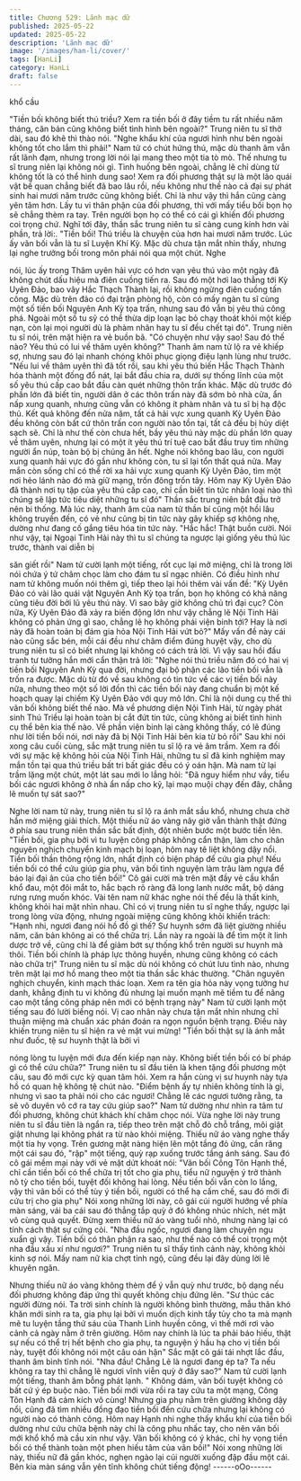 ```yaml
---
title: Chương 529: Lãnh mạc dữ
published: 2025-05-22
updated: 2025-05-22
description: 'Lãnh mạc dữ'
image: '/images/han-li/cover/'
tags: [HanLi]
category: HanLi
draft: false
---
```


khổ cầu

"Tiền bối không biết thú triều? Xem ra tiền bối ở đây tiềm tu rất
nhiều năm tháng, căn bản cũng không biết tình hình bên ngoài?"
Trung niên tu sĩ thở dài, sau đó khẽ thì thào nói.
"Nghe khẩu khí của ngươi hình như bên ngoài không tốt cho lắm
thì phải!" Nam tử có chút hứng thú, mặc dù thanh âm vẫn rất lãnh
đạm, nhưng trong lời nói lại mang theo một tia tò mò.
Thế nhưng tu sĩ trung niên lại không nói gì.
Tình huống bên ngoài, chẳng lẽ chỉ dùng từ không tốt là có thể
hình dung sao!
Xem ra đối phương thật sự là một lão quái vật bế quan chẳng biết
đã bao lâu rồi, nếu không như thế nào cả đại sự phát sinh hai
mươi năm trước cũng không biết.
Chỉ là như vậy thì hắn cũng càng yên tâm hơn.
Lấy tu vi thân phận của đối phương, thì với mấy tiểu bối bọn họ
sẽ chẳng thèm ra tay.
Trên người bọn họ có thể có cái gì khiến đối phương coi trọng
chứ.
Nghĩ tới đây, thần sắc trung niên tu sĩ càng cung kính hơn vài
phần, trả lời:.
"Tiền bối! Thú triều là chuyện của hơn hai mươi năm trước. Lúc ấy
vãn bối vẫn là tu sĩ Luyện Khí Kỳ. Mặc dù chưa tận mắt nhìn thấy,
nhưng lại nghe trưởng bối trong môn phái nói qua một chút. Nghe

nói, lúc ấy trong Thâm uyên hải vực có hơn vạn yêu thú vào một
ngày đã không chút dấu hiệu mà điên cuồng tiến ra. Sau đó một
hơi lao thẳng tới Kỳ Uyên Đảo, bao vây Hắc Thạch Thành lại, rồi
không ngừng điên cuồng tấn công. Mặc dù trên đảo có đại trận
phòng hộ, còn có mấy ngàn tu sĩ cùng một số tiền bối Nguyên
Anh Kỳ tọa trấn, nhưng sau đó vẫn bị yêu thú công phá. Ngoài
một số tu sỹ có thể thừa dịp loạn lạc bỏ chạy thoát khỏi một kiếp
nạn, còn lại mọi người dù là phàm nhân hay tu sĩ đều chết tại đó".
Trung niên tu sĩ nói, trên mặt hiện ra vẻ buồn bã.
"Có chuyện như vậy sao! Sau đó thế nào? Yêu thú có lui về thâm
uyên không?" Thanh âm nam tử lộ ra vẻ khiếp sợ, nhưng sau đó
lại nhanh chóng khôi phục giọng điệu lạnh lùng như trước.
"Nếu lui về thâm uyên thì đã tốt rồi, sau khi yêu thú biến Hắc
Thạch Thành hóa thành một đống đổ nát, lại bắt đầu chia ra, dưới
sự thống lĩnh của một số yêu thú cấp cao bắt đầu càn quét những
thôn trấn khác. Mặc dù trước đó phần lớn đã biết tin, người dân ở
các thôn trấn này đã sớm bỏ nhà cửa, ẩn nấp xung quanh, nhưng
cũng vẫn có không ít phàm nhân và tu sĩ bị hạ độc thủ. Kết quả
không đến nửa năm, tất cả hải vực xung quanh Kỳ Uyên Đảo đều
không còn bất cứ thôn trấn con người nào tồn tại, tất cả đều bị
hủy diệt sạch sẽ. Chỉ là như thế còn chưa hết, bầy yêu thú này
mặc dù phần lớn quay về thâm uyên, nhưng lại có một ít yêu thú
trí tuệ cao bắt đầu truy tìm những người ẩn núp, toàn bộ bị chúng
ăn hết. Nghe nói không bao lâu, con người xung quanh hải vực đó
gần như không còn, tu sĩ lại tổn thất quá nửa. May mắn còn sống
chỉ có thể rời xa hải vực xung quanh Kỳ Uyên Đảo, tìm một nơi
hẻo lánh nào đó mà giữ mạng, trốn đông trốn tây. Hôm nay Kỳ
Uyên Đảo đã thành nơi tụ tập của yêu thú cấp cao, chỉ cần biết tin
tức nhân loại nào thì chúng sẽ lập tức tiêu diệt những tu sĩ đó"
Thần sắc trung niên bắt đầu trở nên bi thống.
Mà lúc này, thanh âm của nam tử thần bí cũng một hồi lâu không
truyền đến, có vẻ như cũng bị tin tức này gây khiếp sợ không
nhẹ, dường như đang cố gắng tiêu hóa tin tức này.
"Hắc hắc! Thật buồn cười. Nói như vậy, tại Ngoại Tinh Hải này thì
tu sĩ chúng ta ngược lại giống yêu thú lúc trước, thành vai diễn bị

săn giết rồi" Nam tử cười lạnh một tiếng, rốt cục lại mở miệng, chỉ
là trong lời nói chứa ý tứ châm chọc làm cho đám tu sĩ ngạc
nhiên.
Có điều hình như nam tử không muốn nói thêm gì, tiếp theo lại
hỏi thêm vài vấn đề:
"Kỳ Uyên Đảo có vài lão quái vật Nguyên Anh Kỳ tọa trấn, bọn họ
không có khả năng cũng tiêu đời bởi lũ yêu thú này. Vì sao bây
giờ không chủ trì đại cục? Còn nữa, Kỳ Uyên Đảo đã xảy ra biến
động lớn như vậy chẳng lẽ Nội Tinh Hải không có phản ứng gì
sao, chẳng lẽ họ không phái viện binh tới? Hay là nơi này đã hoàn
toàn bị đám gia hỏa Nội Tinh Hải vứt bỏ?"
Mấy vấn đề này cái nào cũng sắc bén, mỗi cái đều như châm
điểm đúng huyệt vậy, cho dù trung niên tu sĩ có biết nhưng lại
không có cách trả lời.
Vì vậy sau hồi đấu tranh tư tưởng hắn mới cẩn thận trả lời:
"Nghe nói thú triều năm đó có hai vị tiền bối Nguyên Anh Kỳ qua
đời, nhưng đại bộ phận các lão tiền bối vẫn là trốn ra được. Mặc
dù từ đó về sau không có tin tức về các vị tiền bối này nữa, nhưng
theo một số lời đồn thì các tiền bối này đang chuẩn bị một kế
hoạch quay lại chiếm Kỳ Uyên Đảo với quy mô lớn. Chỉ là nội
dung cụ thể thì vãn bối không biết thế nào. Mà về phương diện
Nội Tinh Hải, từ ngày phát sinh Thú Triều lại hoàn toàn bị cắt đứt
tin tức, cũng không ai biết tình hình cụ thể bên kia thế nào. Về
phần viện binh lại càng không thấy, có lẽ đúng như lời tiền bối nói,
nơi này đã bị Nội Tinh Hải bên kia từ bỏ rồi" Sau khi nói xong câu
cuối cùng, sắc mặt trung niên tu sĩ lộ ra vẻ âm trầm.
Xem ra đối với sự mặc kệ không hỏi của Nội Tinh Hải, những tu sĩ
đã kinh nghiệm may mắn tồn tại qua thú triều bất tri bất giác đều
có ý oán hận.
Mà nam tử lại trầm lặng một chút, một lát sau mới lo lắng hỏi:
"Đã nguy hiểm như vầy, tiểu bối các ngươi không ở nhà ẩn nấp
cho kỹ, lại mạo muội chạy đến đây, chẳng lẽ muốn tự sát sao?"

Nghe lời nam tử này, trung niên tu sĩ lộ ra ánh mắt sầu khổ,
nhưng chưa chờ hắn mở miệng giải thích.
Một thiếu nữ áo vàng nãy giờ vẫn thành thật đứng ở phía sau
trung niên thần sắc bất định, đột nhiên bước một bước tiến lên.
"Tiền bối, gia phụ bởi vì tu luyện công pháp không cẩn thận, làm
cho chân nguyên nghịch chuyển kinh mạch bị loạn, hôm nay tê
liệt không dậy nổi. Tiền bối thần thông rộng lớn, nhất định có biện
pháp để cứu gia phụ! Nếu tiền bối có thể cứu giúp gia phụ, vãn
bối tình nguyện làm trâu làm ngựa để báo lại đại ân của cho tiền
bối!" Cô gái cười mà trên mặt đầy vẻ cầu khẩn khổ đau, một đôi
mắt to, hắc bạch rõ ràng đã long lanh nước mắt, bộ dáng rưng
rưng muốn khóc.
Vài tên nam nữ khác nghe nói thế đều là thất kinh, không khỏi hai
mặt nhìn nhau. Chỉ có vị trung niên tu sĩ nghe thấy, ngược lại
trong lòng vừa động, nhưng ngoài miệng cũng không khỏi khiển
trách:
"Hạnh nhi, ngươi đang nói hồ đồ gì thế? Sư huynh sớm đã liệt
giường nhiều năm, căn bản không ai có thể chữa trị. Lần này ra
ngoài là để tìm một ít linh dược trở về, cũng chỉ là để giảm bớt sự
thống khổ trên người sư huynh mà thôi. Tiền bối chính là pháp lực
thông huyền, nhưng cũng không có cách nào chữa trị" Trung niên
tu sĩ mặc dù nói không có chút lưu tình nào, nhưng trên mặt lại
mơ hồ mang theo một tia thần sắc khác thường.
"Chân nguyên nghịch chuyển, kinh mạch thác loạn. Xem ra tên
gia hỏa này vọng tưởng hư danh, khẳng định tu vi không đủ
nhưng lại muốn mạnh mẽ tiềm tu để nâng cao một tầng công
pháp nên mới có bệnh trạng này" Nam tử cười lạnh một tiếng sau
đó lười biếng nói.
Vị cao nhân này chưa tận mắt nhìn nhưng chỉ thuận miệng mà
chuẩn xác phán đoán ra ngọn nguồn bệnh trạng. Điều này khiến
trung niên tu sĩ hiện ra vẻ mặt vui mừng!
"Tiền bối thật sự là ánh mắt như đuốc, tệ sư huynh thật là bởi vì

nóng lòng tu luyện mới đưa đến kiếp nạn này. Không biết tiền bối
có bí pháp gì có thể cứu chữa?" Trung niên tu sĩ đầu tiên là khen
tặng đối phương một câu, sau đó mới cực kỳ quan tâm hỏi. Xem
ra hắn cùng vị sư huynh này tựa hồ có quan hệ không tệ chút
nào.
"Điểm bệnh ấy tự nhiên không tính là gì, nhưng vì sao ta phải nói
cho các ngươi! Chẳng lẽ các ngươi tưởng rằng, ta sẽ vô duyên vô
cớ ra tay cứu giúp sao?" Nam tử dường như nhìn ra tâm tư đối
phương, không chút khách khí châm chọc nói.
Vừa nghe lời này trung niên tu sĩ đầu tiên là ngẩn ra, tiếp theo
trên mặt chỗ đỏ chỗ trắng, môi giật giật nhưng lại không phát ra
từ nào khỏi miệng.
Thiếu nữ áo vàng nghe thấy một tia hy vọng.
Trên gương mặt nàng hiện lên một tầng đỏ ửng, cắn răng một cái
sau đó, "rập" một tiếng, quỳ rạp xuống trước tầng ánh sáng.
Sau đó cô gái mềm mại này với vẻ mặt dứt khoát nói:
"Vãn bối Công Tôn Hạnh thề, chỉ cần tiền bối có thể chữa trị tốt
cho gia phụ, tiểu nữ nguyện ý trở thành nô tỳ cho tiền bối, tuyệt
đối không hai lòng. Nếu tiền bối vẫn còn lo lắng, vậy thì vãn bối có
thể tùy ý tiền bối, người có thể hạ cấm chế, sau đó mới đi cứu trị
cho gia phụ" Nói xong những lời này, cô gái cúi người hướng về
phía màn sáng, vái ba cái sau đó thẳng tắp quỳ ở đó không nhúc
nhích, nét mặt vô cùng quả quyết.
Đừng xem thiếu nữ áo vàng tuổi nhỏ, nhưng nàng lại có tính cách
thật sự cứng cỏi.
"Nha đầu ngốc, ngươi đang làm chuyện ngu xuẩn gì vậy. Tiền bối
có thân phận ra sao, như thế nào có thể coi trọng một nha đầu
xấu xí như ngươi?" Trung niên tu sĩ thấy tình cảnh này, không
khỏi kinh sợ nói.
Mấy nam nữ kia chợt tỉnh ngộ, cũng đều lại đây dùng lời lẽ
khuyên ngăn.

Nhưng thiếu nữ áo vàng không thèm để ý vẫn quỳ như trước, bộ
dạng nếu đối phương không đáp ứng thì quyết không chịu đứng
lên.
"Sư thúc các người đừng nói. Ta trời sinh chính là người không
bình thường, mẫu thân khó khăn mới sinh ra ta, gia phụ lại bởi vì
muốn dịch kinh tẩy tủy cho ta mà mạnh mẽ tu luyện tầng thứ sáu
của Thanh Linh huyền công, vì thế mới rơi vào cảnh cả ngày nằm
ở trên giường. Hôm nay chính là lúc ta phải báo hiếu, thật sự nếu
có thể trị hết bệnh cho gia phụ, ta nguyện ý hầu hạ cho vị tiền bối
này, tuyệt đối không nói một câu oán hận" Sắc mặt cô gái tái nhợt
lắc đầu, thanh âm bình tĩnh nói.
"Nha đầu! Chẳng Lẽ là ngươi đang ép ta? Ta nếu không ra tay thì
chẳng lẽ ngươi vĩnh viễn quỳ ở đây sao?" Nam tử cười lạnh một
tiếng, thanh âm bỗng phát lạnh.
" Không dám, vãn bối tuyệt không có bất cứ ý ép buộc nào. Tiền
bối mới vừa rồi ra tay cứu ta một mạng, Công Tôn Hạnh đã cảm
kích vô cùng! Nhưng gia phụ nằm trên giường không dậy nổi,
cũng đã tìm nhiều đồng đạo tiền bối đến cứu chữa nhưng lại
không có người nào có thành công. Hôm nay Hạnh nhi nghe thấy
khẩu khí của tiền bối dường như cứu chữa bệnh này chỉ là công
phu nhấc tay, cho nên vãn bối mới khổ khổ mà cầu xin như vậy.
Vãn bối không có ý khác, chỉ hy vọng tiền bối có thể thành toàn
một phen hiếu tâm của vãn bối!" Nói xong những lời này, thiếu nữ
đã gần khóc, nghẹn ngào lại cúi người xuống đập đầu một cái.
Bên kia màn sáng vẫn yên tĩnh không chút tiếng động!
------oOo------
